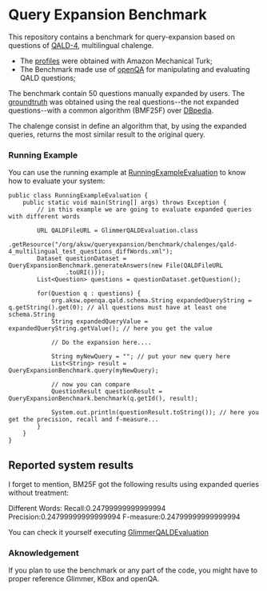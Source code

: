 # Query Expansion Benchmark

This repository contains a benchmark for query-expansion based on questions of [QALD-4](https://github.com/AKSW/query-expansion-benchmark/blob/master/expansion.benchmark/src/main/resources/org/aksw/queryexpansion/benchmark/qald/qald-4_multilingual_test_questions.xml), multilingual chalenge.

- The [profiles](https://github.com/AKSW/query-expansion-benchmark/tree/master/expansion.benchmark/src/main/resources/org/aksw/queryexpansion/benchmark/profiles) were obtained with Amazon Mechanical Turk;
- The Benchmark made use of [openQA](http://openqa.aksw.org) for manipulating and evaluating QALD questions;

The benchmark contain 50 questions manually expanded by users.
The [groundtruth](https://github.com/AKSW/query-expansion-benchmark/tree/master/expansion.benchmark/src/main/resources/org/aksw/queryexpansion/benchmark/groundtruth) was obtained using the real questions--the not expanded questions--with a common algorithm (BMF25F) over [DBpedia](http://dbpedia.org).

The chalenge consist in define an algorithm that, by using the expanded queries, returns the most similar result to the original query.

### Running Example

You can use the running example at [RunningExampleEvaluation](https://github.com/AKSW/query-expansion-benchmark/tree/master/expansion.benchmark/src/main/java/org/aksw/queryexpansion/benchmark/answergeneration/example) to know how to evaluate your system:

```
public class RunningExampleEvaluation {
	public static void main(String[] args) throws Exception {
		// in this example we are going to evaluate expanded queries with different words
		
		URL QALDFileURL = GlimmerQALDEvaluation.class
				.getResource("/org/aksw/queryexpansion/benchmark/chalenges/qald-4_multilingual_test_questions_diffWords.xml");
		Dataset questionDataset = QueryExpansionBenchmark.generateAnswers(new File(QALDFileURL
				.toURI()));
		List<Question> questions = questionDataset.getQuestion();
		
		for(Question q : questions) {
			org.aksw.openqa.qald.schema.String expandedQueryString = q.getString().get(0); // all questions must have at least one schema.String
			String expandedQueryValue = expandedQueryString.getValue(); // here you get the value
			
			// Do the expansion here....
			
			String myNewQuery = ""; // put your new query here
			List<String> result = QueryExpansionBenchmark.query(myNewQuery); 
			
			// now you can compare
			QuestionResult questionResult = QueryExpansionBenchmark.benchmark(q.getId(), result);
			
			System.out.println(questionResult.toString()); // here you get the precision, recall and f-measure...
		}		
	}
}
```

## Reported system results

I forget to mention, BM25F got the following results using expanded queries without treatment:

Different Words: Recall:0.24799999999999994 Precision:0.24799999999999994 F-measure:0.24799999999999994

You can check it yourself executing [GlimmerQALDEvaluation](https://github.com/AKSW/query-expansion-benchmark/blob/master/expansion.benchmark/src/main/java/org/aksw/queryexpansion/benchmark/answergeneration/GlimmerQALDEvaluation.java)

### Aknowledgement

If you plan to use the benchmark or any part of the code, you might have to proper reference Glimmer, KBox and openQA.
